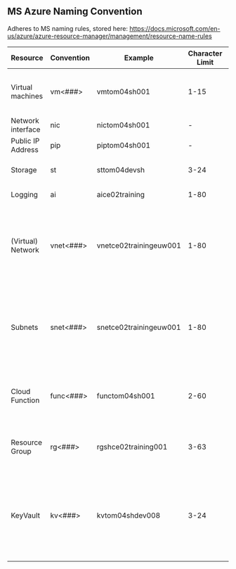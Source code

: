 ## MS Azure Naming Convention

Adheres to MS naming rules, stored here:
https://docs.microsoft.com/en-us/azure/azure-resource-manager/management/resource-name-rules

|Resource|Convention|Example|Character Limit|Naming Limitations|
|-|-|-|-|-|
|Virtual machines|vm<cloudid><app name><###>|vmtom04sh001|1-15|Can't use spaces, control characters, or special characters|
|Network interface|nic<vm name>|nictom04sh001|-|-|
|Public IP Address|pip<vm name>|piptom04sh001|-|-|
|Storage|st<cloudid><env><app name>|sttom04devsh|3-24|Lowercase letters and numbers|
|Logging|ai<subscription type>|aice02training|1-80|Alphanumerics and hyphens|
|(Virtual) Network|vnet<subscription type><region><###>|vnetce02trainingeuw001|1-80|Alphanumerics, underscores, periods, and hyphens. Start with alphanumeric. End alphanumeric or underscore|
|Subnets|snet<subscription type><region><###>|snetce02trainingeuw001|1-80|Alphanumerics, underscores, periods, and hyphens. Start with alphanumeric. End alphanumeric or underscore|
|Cloud Function|func<cloudid><app name><###>|functom04sh001|2-60|Contains alphanumerics and hyphens. Can't start or end with hyphen|
|Resource Group|rg<app name><subscription type><###>|rgshce02training001|3-63|Lowercase letters and numbers. Start with lowercase letter|
|KeyVault|kv<cloudid><app name><env><###>|kvtom04shdev008|3-24|Alphanumerics and hyphens. Alphanumerics and hyphens. Start with letter. End with letter or digit. Can't contain consecutive hyphens|